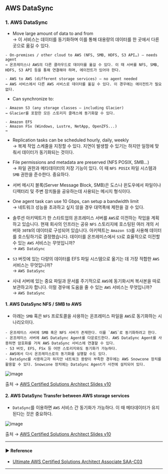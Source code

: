 ## AWS DataSync
### 1. AWS DataSync
- Move large amount of data to and from  
→ 이 서비스는 데이터를 동기화하며 이를 통해 대용량의 데이터를 한 곳에서 다른 곳으로 옮길 수 있다.
~~~
- On-premises / other cloud to AWS (NFS, SMB, HDFS, S3 API…) – needs agent
→ 온프레미스나 AWS의 다른 클라우드로 데이터를 옮길 수 있다. 이 때 서버를 NFS, SMB, HDFS, S3 API 등을 통해 연결해야 하며, 에이전트가 있어야 한다. 

- AWS to AWS (different storage services) – no agent needed
→ AWS 서비스에서 다른 AWS 서비스로 데이터를 옮길 수 있다. 이 경우에는 에이전트가 필요 없다.
~~~

- Can synchronize to:
~~~
- Amazon S3 (any storage classes – including Glacier)
→ Glacier를 포함한 모든 스토리지 클래스에 동기화할 수 있다.

- Amazon EFS
- Amazon FSx (Windows, Lustre, NetApp, OpenZFS...)
→
~~~
- Replication tasks can be scheduled hourly, daily, weekly  
→ 복제 작업 스케줄을 지정할 수 있다. 지연이 발생할 수 있기는 하지만 일정에 맞춰서 데이터가 동기화되는 것이다.

- File permissions and metadata are preserved (NFS POSIX, SMB…)  
→ 파일 권한과 메타데이터의 저장 기능이 있다. 이 때 `NFS POSIX` 파일 시스템과 `SMB` 권한을 준수한다. 중요하다.

- 서버 메시지 블록(Server Message Block, SMB)은 도스나 윈도우에서 파일이나 디렉터리 및 주변 장치들을 공유하는데 사용되는 메시지 형식이다.

- One agent task can use 10 Gbps, can setup a bandwidth limit  
→ 네트워크 성능을 초과하고 싶지 않을 경우 대역폭에 제한을 걸 수 있다.

- 솔루션 아키텍트가 한 스타트업의 온프레미스 서버를 `AWS`로 이전하는 작업을 계획하고 있습니다. 현재 회사의 인프라는 공유 `NFS` 스토리지에 호스팅된 여러 개의 서버와 `30TB`의 데이터로 구성되어 있습니다. 아키텍트는 `Amazon S3`를 사용해 데이터를 호스팅하기로 결정했습니다. 데이터를 온프레미스에서 `S3`로 효율적으로 이전할 수 있는 `AWS` 서비스는 무엇입니까?  
→ `AWS DataSync`

- `S3` 버킷에 있는 다량의 데이터를 EFS 파일 시스템으로 옮기는 데 가장 적합한 `AWS` 서비스는 무엇입니까?  
→ `AWS DataSync`

- 사내 서버에 있는 중요 파일과 문서를 주기적으로 `AWS`에 동기화시켜 복사본을 따로 보관하고자 합니다. 이럴 경우에 도움을 줄 수 있는 `AWS` 서비스는 무엇입니까?  
→ `AWS DataSync`

#### 1. AWS DataSync NFS / SMB to AWS
- 아래는 `SMB` 혹은 `NFS` 프로토콜을 사용하는 온프레미스 파일을 `AWS`로 동기화하는 시나리오이다.
~~~
- 온프레미스 서버에 SMB 혹은 NFS 서버가 존재한다. 이를 `AWS`로 동기화하려고 한다.
- 온프레미스 서버에 AWS DataSync Agent를 다운로드한다. AWS DataSync Agent를 사용하면 암호화를 거쳐 AWS DataSync 서비스에 연결할 수 있다.
- S3 버킷, EFS, FSx 등 어떤 스토리지와도 동기화가 가능하다. 
- AWS에서 다시 온프레미스로의 동기화를 실행할 수도 있다.
- DataSync를 사용하고자 하지만 네트워크 용량이 부족한 경우에는 AWS Snowcone 장치를 활용할 수 있다. Snowcone 장치에는 DataSync Agent가 사전에 설치되어 있다.
~~~

![image](https://user-images.githubusercontent.com/97398071/235355622-15d99a75-3533-48e8-9acf-bf8638c82575.png)

출처 → [AWS Certified Solutions Architect Slides v10](https://courses.datacumulus.com/downloads/certified-solutions-architect-pn9/)

#### 2. AWS DataSync Transfer between AWS storage services
- `DataSync`를 이용하면 `AWS` 서비스 간 동기화가 가능하다. 이 때 메타데이터가 유지된다는 것은 중요하다.

![image](https://user-images.githubusercontent.com/97398071/235355911-395183e0-ec1b-48cd-9b44-b4e520a0c033.png)

출처 → [AWS Certified Solutions Architect Slides v10](https://courses.datacumulus.com/downloads/certified-solutions-architect-pn9/)

---
#### ▶ Reference
- [Ultimate AWS Certified Solutions Architect Associate SAA-C03](https://www.udemy.com/course/aws-certified-solutions-architect-associate-saa-c03/)
---
